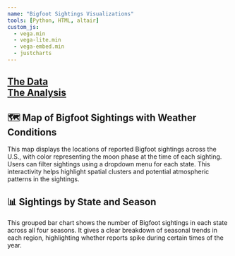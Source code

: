 ```yaml
---
name: "Bigfoot Sightings Visualizations"
tools: [Python, HTML, altair]
custom_js:
  - vega.min
  - vega-lite.min
  - vega-embed.min
  - justcharts
---
```


[The Data](https://raw.githubusercontent.com/UIUC-iSchool-DataViz/is445_data/main/bfro_reports_fall2022.csv)  
[The Analysis](https://github.com/RithvikM14/RithvikM14.github.io/blob/main/python_notebooks/Rithvik-HW-5.2.ipynb)
---

## 🗺️ Map of Bigfoot Sightings with Weather Conditions

This map displays the locations of reported Bigfoot sightings across the U.S., with color representing the moon phase at the time of each sighting. Users can filter sightings using a dropdown menu for each state. This interactivity helps highlight spatial clusters and potential atmospheric patterns in the sightings.


<vegachart schema-url="{{ site.baseurl }}/assets/json/bigfoot-chart2.json" style="width: 100%"></vegachart>



## 📊 Sightings by State and Season

This grouped bar chart shows the number of Bigfoot sightings in each state across all four seasons. It gives a clear breakdown of seasonal trends in each region, highlighting whether reports spike during certain times of the year.

<vegachart schema-url="{{ site.baseurl }}/assets/json/bigfoot-chart1.json" style="width: 100%"></vegachart>


